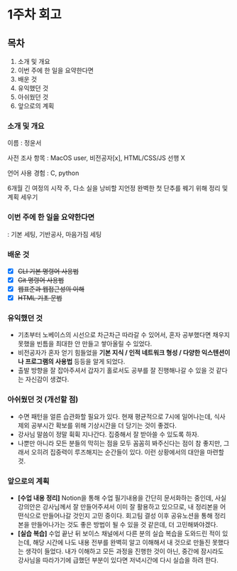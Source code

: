 # 1주차 회고

## 목차
1. 소개 및 개요
2. 이번 주에 한 일을 요약한다면
3. 배운 것
4. 유익했던 것
5. 아쉬웠던 것
6. 앞으로의 계획

### 소개 및 개요
이름 : 정윤서

사전 조사 항목 : MacOS user, 비전공자[x], HTML/CSS/JS 선행 X

언어 사용 경험 : C, python

6개월 긴 여정의 시작 주,
다소 실을 낭비할 지언정 완벽한 첫 단추를 꿰기 위해 정리 및 계획 세우기

### 이번 주에 한 일을 요약한다면
: 기본 세팅, 기반공사, 마음가짐 세팅

### 배운 것
- [x] ~~CLI 기본 명령어 사용법~~
- [x] ~~Git 명령어 사용법~~
- [x] ~~웹표준과 웹접근성의 이해~~
- [x] ~~HTML 기초 문법~~

### 유익했던 것
- 기초부터 노베이스의 시선으로 차근차근 따라갈 수 있어서, 혼자 공부했다면 채우지 못했을 빈틈을 최대한 안 만들고 쌓아올릴 수 있었다.
- 비전공자가 혼자 얻기 힘들었을 **기본 지식 / 인적 네트워크 형성 / 다양한 익스텐션이나 프로그램의 사용법** 등등을 알게 되었다.
- 출발 방향을 잘 잡아주셔서 갑자기 홀로서도 공부를 잘 진행해나갈 수 있을 것 같다는 자신감이 생겼다.

### 아쉬웠던 것 (개선할 점)
- 수면 패턴을 얼른 습관화할 필요가 있다. 현재 평균적으로 7시에 일어나는데, 식사 제외 공부시간 확보를 위해 기상시간을 더 당기는 것이 좋겠다.
- 강사님 말씀이 정말 휙휙 지나간다. 집중해서 잘 받아쓸 수 있도록 하자.
- 나뿐만 아니라 모든 분들의 막히는 점을 모두 꼼꼼히 봐주신다는 점이 참 좋지만, 그래서 오히려 집중력이 루즈해지는 순간들이 있다. 이런 상황에서의 대안을 마련할 것.

### 앞으로의 계획
- **[수업 내용 정리]** Notion을 통해 수업 필기내용을 간단히 문서화하는 중인데, 사실 강의안은 강사님께서 잘 만들어주셔서 이미 잘 활용하고 있으므로, 내 정리본을 어떤식으로 만들어나갈 것인지 고민 중이다. 회고팀 결성 이후 공유노션을 통해 정리본을 만들어나가는 것도 좋은 방법이 될 수 있을 것 같은데, 더 고민해봐야겠다.
- **[실습 복습]** 수업 끝난 뒤 보이스 채널에서 다른 분의 실습 복습을 도와드린 적이 있는데, 해당 시간에 나도 내용 전부를 완벽히 알고 이해해서 내 것으로 만들진 못했다는 생각이 들었다. 내가 이해하고 모든 과정을 진행한 것이 아닌, 중간에 잠시라도 강사님을 따라가기에 급했던 부분이 있다면 저녁시간에 다시 실습을 하려 한다.